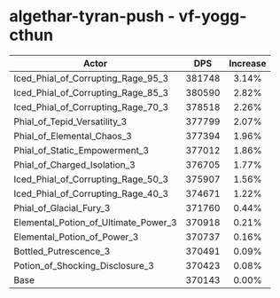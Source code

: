 # algethar-tyran-push - vf-yogg-cthun
| Actor | DPS | Increase |
|---|:---:|:---:|
|Iced_Phial_of_Corrupting_Rage_95_3|381748|3.14%|
|Iced_Phial_of_Corrupting_Rage_85_3|380590|2.82%|
|Iced_Phial_of_Corrupting_Rage_70_3|378518|2.26%|
|Phial_of_Tepid_Versatility_3|377799|2.07%|
|Phial_of_Elemental_Chaos_3|377394|1.96%|
|Phial_of_Static_Empowerment_3|377012|1.86%|
|Phial_of_Charged_Isolation_3|376705|1.77%|
|Iced_Phial_of_Corrupting_Rage_50_3|375907|1.56%|
|Iced_Phial_of_Corrupting_Rage_40_3|374671|1.22%|
|Phial_of_Glacial_Fury_3|371760|0.44%|
|Elemental_Potion_of_Ultimate_Power_3|370918|0.21%|
|Elemental_Potion_of_Power_3|370737|0.16%|
|Bottled_Putrescence_3|370491|0.09%|
|Potion_of_Shocking_Disclosure_3|370423|0.08%|
|Base|370143|0.00%|
